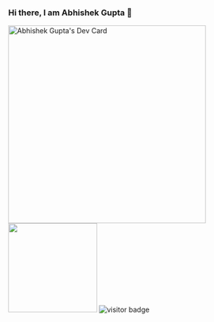 ### Hi there, I am Abhishek Gupta 👋

<!--
**abhi15999/abhi15999** is a ✨ _special_ ✨ repository because its `README.md` (this file) appears on your GitHub profile.

Here are some ideas to get you started:

- 🔭 I’m currently working on ...
- 🌱 I’m currently learning ...
- 👯 I’m looking to collaborate on ...
- 🤔 I’m looking for help with ...
- 💬 Ask me about ...
- 📫 How to reach me: ...
- 😄 Pronouns: ...
- ⚡ Fun fact: ...
-->
<a href="https://app.daily.dev/abhi15"><img src="https://api.daily.dev/devcards/6bdc13daca2c4c4a8fce6f576fe9988f.png?r=s2a" width="400" alt="Abhishek Gupta's Dev Card"/></a>
<img height="180em" src="https://github-readme-stats.vercel.app/api?username=abhi15999&show_icons=true&hide_border=true&&count_private=true&include_all_commits=true" />
![visitor badge](https://visitor-badge.glitch.me/badge?page_id=abhi15999.visitor-badge&left_color=red&right_color=green&left_text=HelloVisitors)
